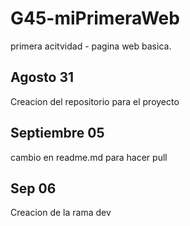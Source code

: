 # G45-miPrimeraWeb
primera acitvidad - pagina web basica.

## Agosto 31
Creacion del repositorio para el proyecto

## Septiembre 05
cambio en readme.md para hacer pull 

## Sep 06 
Creacion de la rama dev  
